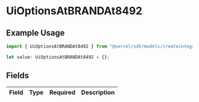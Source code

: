 # UiOptionsAtBRANDAt8492

## Example Usage

```typescript
import { UiOptionsAtBRANDAt8492 } from "@vercel/sdk/models/createintegrationstoredirectop.js";

let value: UiOptionsAtBRANDAt8492 = {};
```

## Fields

| Field       | Type        | Required    | Description |
| ----------- | ----------- | ----------- | ----------- |